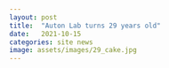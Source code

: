 ```yaml
---
layout: post
title:  "Auton Lab turns 29 years old"
date:   2021-10-15
categories: site news
image: assets/images/29_cake.jpg
---
```

